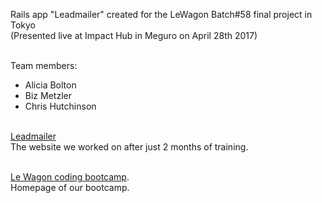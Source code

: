 Rails app "Leadmailer" created for the LeWagon Batch#58 final project in Tokyo<br>
(Presented live at Impact Hub in Meguro on April 28th 2017)
<br><br>

Team members:
- Alicia Bolton
- Biz Metzler
- Chris Hutchinson
<br><br>

[Leadmailer](http://www.leadmailer.pro)<br>
The website we worked on after just 2 months of training.
<br><br>

[Le Wagon coding bootcamp](https://www.lewagon.com).<br>
Homepage of our bootcamp.
